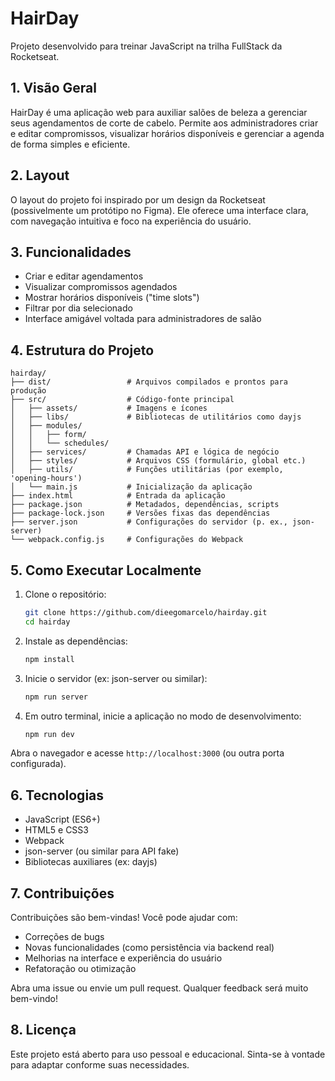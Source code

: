 # HairDay

Projeto desenvolvido para treinar JavaScript na trilha FullStack da Rocketseat.

## 1. Visão Geral

HairDay é uma aplicação web para auxiliar salões de beleza a gerenciar seus agendamentos de corte de cabelo. Permite aos administradores criar e editar compromissos, visualizar horários disponíveis e gerenciar a agenda de forma simples e eficiente.

## 2. Layout

O layout do projeto foi inspirado por um design da Rocketseat (possivelmente um protótipo no Figma). Ele oferece uma interface clara, com navegação intuitiva e foco na experiência do usuário.

## 3. Funcionalidades

- Criar e editar agendamentos
- Visualizar compromissos agendados
- Mostrar horários disponíveis ("time slots")
- Filtrar por dia selecionado
- Interface amigável voltada para administradores de salão

## 4. Estrutura do Projeto

```
hairday/
├── dist/                 # Arquivos compilados e prontos para produção
├── src/                  # Código-fonte principal
│   ├── assets/           # Imagens e ícones
│   ├── libs/             # Bibliotecas de utilitários como dayjs
│   ├── modules/
│   │   ├── form/
│   │   └── schedules/
│   ├── services/         # Chamadas API e lógica de negócio
│   ├── styles/           # Arquivos CSS (formulário, global etc.)
│   ├── utils/            # Funções utilitárias (por exemplo, 'opening-hours')
│   └── main.js           # Inicialização da aplicação
├── index.html            # Entrada da aplicação
├── package.json          # Metadados, dependências, scripts
├── package-lock.json     # Versões fixas das dependências
├── server.json           # Configurações do servidor (p. ex., json-server)
└── webpack.config.js     # Configurações do Webpack
```

## 5. Como Executar Localmente

1. Clone o repositório:

   ```bash
   git clone https://github.com/dieegomarcelo/hairday.git
   cd hairday
   ```

2. Instale as dependências:

   ```bash
   npm install
   ```

3. Inicie o servidor (ex: json-server ou similar):

   ```bash
   npm run server
   ```

4. Em outro terminal, inicie a aplicação no modo de desenvolvimento:

   ```bash
   npm run dev
   ```

Abra o navegador e acesse `http://localhost:3000` (ou outra porta configurada).

## 6. Tecnologias

- JavaScript (ES6+)
- HTML5 e CSS3
- Webpack
- json-server (ou similar para API fake)
- Bibliotecas auxiliares (ex: dayjs)

## 7. Contribuições

Contribuições são bem-vindas! Você pode ajudar com:

- Correções de bugs
- Novas funcionalidades (como persistência via backend real)
- Melhorias na interface e experiência do usuário
- Refatoração ou otimização

Abra uma issue ou envie um pull request. Qualquer feedback será muito bem-vindo!

## 8. Licença

Este projeto está aberto para uso pessoal e educacional. Sinta-se à vontade para adaptar conforme suas necessidades.
